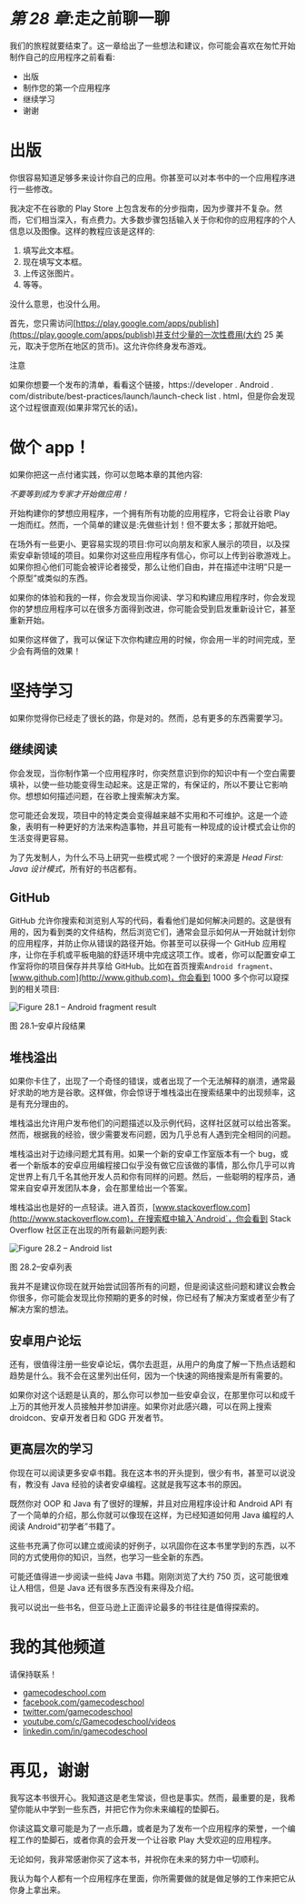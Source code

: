 # *第 28 章*:走之前聊一聊

我们的旅程就要结束了。这一章给出了一些想法和建议，你可能会喜欢在匆忙开始制作自己的应用程序之前看看:

*   出版
*   制作您的第一个应用程序
*   继续学习
*   谢谢

# 出版

你很容易知道足够多来设计你自己的应用。你甚至可以对本书中的一个应用程序进行一些修改。

我决定不在谷歌的 Play Store 上包含发布的分步指南，因为步骤并不复杂。然而，它们相当深入，有点费力。大多数步骤包括输入关于你和你的应用程序的个人信息以及图像。这样的教程应该是这样的:

1.  填写此文本框。
2.  现在填写文本框。
3.  上传这张图片。
4.  等等。

没什么意思，也没什么用。

首先，您只需访问[https://play.google.com/apps/publish](https://play.google.com/apps/publish)并支付少量的一次性费用(大约 25 美元，取决于您所在地区的货币)。这允许你终身发布游戏。

注意

如果你想要一个发布的清单，看看这个链接，https://developer . Android . com/distribute/best-practices/launch/launch-check list . html，但是你会发现这个过程很直观(如果非常冗长的话)。

# 做个 app！

如果你把这一点付诸实践，你可以忽略本章的其他内容:

*不要等到成为专家才开始做应用！*

开始构建你的梦想应用程序，一个拥有所有功能的应用程序，它将会让谷歌 Play 一炮而红。然而，一个简单的建议是:先做些计划！但不要太多；那就开始吧。

在场外有一些更小、更容易实现的项目:你可以向朋友和家人展示的项目，以及探索安卓新领域的项目。如果你对这些应用程序有信心，你可以上传到谷歌游戏上。如果你担心他们可能会被评论者接受，那么让他们自由，并在描述中注明“只是一个原型”或类似的东西。

如果你的体验和我的一样，你会发现当你阅读、学习和构建应用程序时，你会发现你的梦想应用程序可以在很多方面得到改进，你可能会受到启发重新设计它，甚至重新开始。

如果你这样做了，我可以保证下次你构建应用的时候，你会用一半的时间完成，至少会有两倍的效果！

# 坚持学习

如果你觉得你已经走了很长的路，你是对的。然而，总有更多的东西需要学习。

## 继续阅读

你会发现，当你制作第一个应用程序时，你突然意识到你的知识中有一个空白需要填补，以使一些功能变得生动起来。这是正常的，有保证的，所以不要让它影响你。想想如何描述问题，在谷歌上搜索解决方案。

您可能还会发现，项目中的特定类会变得越来越不实用和不可维护。这是一个迹象，表明有一种更好的方法来构造事物，并且可能有一种现成的设计模式会让你的生活变得更容易。

为了先发制人，为什么不马上研究一些模式呢？一个很好的来源是 *Head First: Java 设计模式*，所有好的书店都有。

## GitHub

GitHub 允许你搜索和浏览别人写的代码，看看他们是如何解决问题的。这是很有用的，因为看到类的文件结构，然后浏览它们，通常会显示如何从一开始就计划你的应用程序，并防止你从错误的路径开始。你甚至可以获得一个 GitHub 应用程序，让你在手机或平板电脑的舒适环境中完成这项工作。或者，你可以配置安卓工作室将你的项目保存并共享给 GitHub。比如在首页搜索`Android fragment`、[www.github.com](http://www.github.com)，你会看到 1000 多个你可以窥探到的相关项目:

![Figure 28.1 – Android fragment result ](image/Figure_28.1_B16773.jpg)

图 28.1–安卓片段结果

## 堆栈溢出

如果你卡住了，出现了一个奇怪的错误，或者出现了一个无法解释的崩溃，通常最好求助的地方是谷歌。这样做，你会惊讶于堆栈溢出在搜索结果中的出现频率，这是有充分理由的。

堆栈溢出允许用户发布他们的问题描述以及示例代码，这样社区就可以给出答案。然而，根据我的经验，很少需要发布问题，因为几乎总有人遇到完全相同的问题。

堆栈溢出对于边缘问题尤其有用。如果一个新的安卓工作室版本有一个 bug，或者一个新版本的安卓应用编程接口似乎没有做它应该做的事情，那么你几乎可以肯定世界上有几千名其他开发人员和你有同样的问题。然后，一些聪明的程序员，通常来自安卓开发团队本身，会在那里给出一个答案。

堆栈溢出也是好的一点轻读。进入首页，[www.stackoverflow.com](http://www.stackoverflow.com)，在搜索框中输入`Android`，你会看到 Stack Overflow 社区正在出现的所有最新问题列表:

![Figure 28.2 – Android list  ](image/Figure_28.2_B16773.jpg)

图 28.2–安卓列表

我并不是建议你现在就开始尝试回答所有的问题，但是阅读这些问题和建议会教会你很多，你可能会发现比你预期的更多的时候，你已经有了解决方案或者至少有了解决方案的想法。

## 安卓用户论坛

还有，很值得注册一些安卓论坛，偶尔去逛逛，从用户的角度了解一下热点话题和趋势是什么。我不会在这里列出任何，因为一个快速的网络搜索是所有需要的。

如果你对这个话题是认真的，那么你可以参加一些安卓会议，在那里你可以和成千上万的其他开发人员接触并参加讲座。如果你对此感兴趣，可以在网上搜索 droidcon、安卓开发者日和 GDG 开发者节。

## 更高层次的学习

你现在可以阅读更多安卓书籍。我在这本书的开头提到，很少有书，甚至可以说没有，教没有 Java 经验的读者安卓编程。这就是我写这本书的原因。

既然你对 OOP 和 Java 有了很好的理解，并且对应用程序设计和 Android API 有了一个简单的介绍，那么你就可以像现在这样，为已经知道如何用 Java 编程的人阅读 Android“初学者”书籍了。

这些书充满了你可以建立或阅读的好例子，以巩固你在这本书里学到的东西，以不同的方式使用你的知识，当然，也学习一些全新的东西。

可能还值得进一步阅读一些纯 Java 书籍。刚刚浏览了大约 750 页，这可能很难让人相信，但是 Java 还有很多东西没有来得及介绍。

我可以说出一些书名，但亚马逊上正面评论最多的书往往是值得探索的。

# 我的其他频道

请保持联系！

*   [gamecodeschool.com](http://gamecodeschool.com)
*   [facebook.com/gamecodeschool](http://facebook.com/gamecodeschool)
*   [twitter.com/gamecodeschool](http://twitter.com/gamecodeschool)
*   [youtube.com/c/Gamecodeschool/videos](http://youtube.com/c/Gamecodeschool/videos)
*   [linkedin.com/in/gamecodeschool](http://linkedin.com/in/gamecodeschool)

# 再见，谢谢

我写这本书很开心。我知道这是老生常谈，但也是事实。然而，最重要的是，我希望你能从中学到一些东西，并把它作为你未来编程的垫脚石。

你读这篇文章可能是为了一点乐趣，或者是为了发布一个应用程序的荣誉，一个编程工作的垫脚石，或者你真的会开发一个让谷歌 Play 大受欢迎的应用程序。

无论如何，我非常感谢你买了这本书，并祝你在未来的努力中一切顺利。

我认为每个人都有一个应用程序在里面，你所需要做的就是做足够的工作来把它从你身上拿出来。